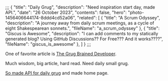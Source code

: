 ;;;
{
	"title": "Daily Grug",
	"description": "Need inspiration start day, made API.",
	"date": "26 October 2023",
	"contents": false,
	"hero": "photo-1456406644174-8ddd4cd52a06",
    "related": [
		{ "title": "A Scrum Odyssey", "description": "A journey away from daily scrum meetings, as a cycle of eight Shakespearean sonnets.", "fileName": "a_scrum_odyssey" },
		{ "title": "Giscus is Awesome", "description": "I can add comments to my statically generated blog? Using GitHub Discussions?? For Free??? And it works????", "fileName": "giscus_is_awesome" },
    ]
}
;;;

One of favorite article is [The Grug Brained Developer](https://grugbrain.dev/).

Much wisdom, big article, hard read. Need daily small grug.

[So made API for daily grug](https://bit.ly/daily-grug) and made home page.
